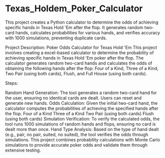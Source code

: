 # Texas_Holdem_Poker_Calculator
This project creates a Python calculator to determine the odds of achieving specific hands in Texas Hold 'Em after the flop. It generates random two-card hands, calculates probabilities for various hands, and verifies accuracy with 1000 simulations, preventing duplicate cards.


Project Description: Poker Odds Calculator for Texas Hold 'Em
This project involves creating a excel-based calculator to determine the probability of achieving specific hands in Texas Hold 'Em poker after the flop. The calculator generates random two-card hands and calculates the odds of obtaining the following hands after the flop: Four of a Kind, Three of a Kind, Two Pair (using both cards), Flush, and Full House (using both cards).

Steps:

Random Hand Generation: The tool generates a random two-card hand for the user, ensuring no identical cards are dealt. Users can reset and generate new hands.
Odds Calculation: Given the initial two-card hand, the calculator computes the probabilities of achieving the specified hands after the flop.
Four of a Kind
Three of a Kind
Two Pair (using both cards)
Flush (using both cards)
Simulation Verification: To verify the calculated odds, the tool runs 1000 simulations of random hands and flops, ensuring no card is dealt more than once.
Hand Type Analysis: Based on the type of hand dealt (e.g., pair, no pair, suited, no suited), the tool verifies the odds through simulations.
This project combines probability calculations with Monte Carlo simulations to provide accurate poker odds and validate them through extensive testing.
